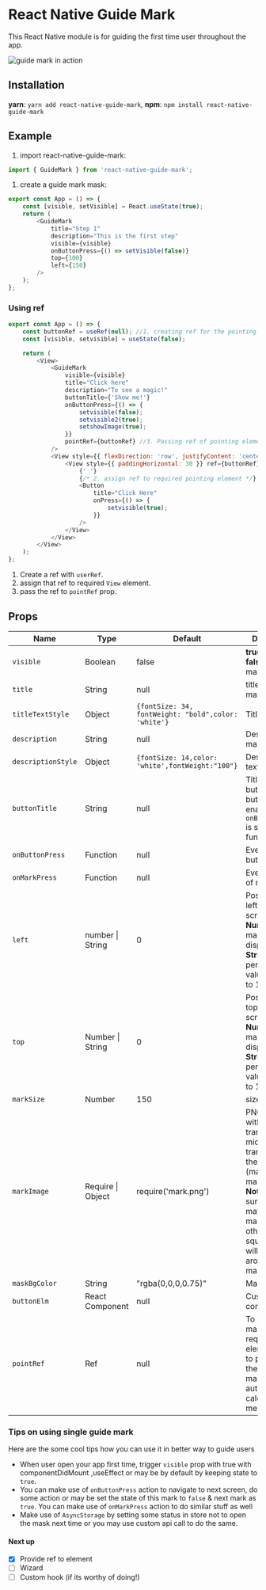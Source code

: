 # React Native Guide Mark

This React Native module is for guiding the first time user throughout the app.

![guide mark in action](https://i.imgur.com/Gwh5mi5.gif)

## Installation

**yarn**: `yarn add react-native-guide-mark`,
**npm**: `npm install react-native-guide-mark`

## Example

1. import react-native-guide-mark:

```javascript
import { GuideMark } from 'react-native-guide-mark';
```

1. create a guide mark mask:

```javascript
export const App = () => {
    const [visible, setVisible] = React.useState(true);
    return (
        <GuideMark
            title="Step 1"
            description="This is the first step"
            visible={visible}
            onButtonPress={() => setVisible(false)}
            top={100}
            left={150}
        />
    );
};
```

### Using ref

```javascript
export const App = () => {
    const buttonRef = useRef(null); //1. creating ref for the pointing element
    const [visible, setvisible] = useState(false);

    return (
        <View>
            <GuideMark
                visible={visible}
                title="Click here"
                description="To see a magic!"
                buttonTitle={'Show me!'}
                onButtonPress={() => {
                    setvisible(false);
                    setvisible2(true);
                    setshowImage(true);
                }}
                pointRef={buttonRef} //3. Passing ref of pointing element to guide mark
            />
            <View style={{ flexDirection: 'row', justifyContent: 'center' }}>
                <View style={{ paddingHorizontal: 30 }} ref={buttonRef}>
                    {' '}
                    {/* 2. assign ref to required pointing element */}
                    <Button
                        title="Click Here"
                        onPress={() => {
                            setvisible(true);
                        }}
                    />
                </View>
            </View>
        </View>
    );
};
```

1. Create a ref with `userRef`.
2. assign that ref to required `View` element.
3. pass the ref to `pointRef` prop.

## Props

| Name               | Type              | Default                                             | Description                                                                                                                                                                                              |
| ------------------ | ----------------- | --------------------------------------------------- | -------------------------------------------------------------------------------------------------------------------------------------------------------------------------------------------------------- |
| `visible`          | Boolean           | false                                               | **true**:show \| **false**:hide the mask                                                                                                                                                                 |
| `title`            | String            | null                                                | title of the mask                                                                                                                                                                                        |
| `titleTextStyle`   | Object            | `{fontSize: 34, fontWeight: "bold",color: 'white'}` | Title text style                                                                                                                                                                                         |
| `description`      | String            | null                                                | Description of mask                                                                                                                                                                                      |
| `descriptionStyle` | Object            | `{fontSize: 14,color: 'white',fontWeight:"100"}`    | Description text style                                                                                                                                                                                   |
| `buttonTitle`      | String            | null                                                | Title of the button (Built in button will be enabled only if `onButtonPress` is set with function)                                                                                                       |
| `onButtonPress`    | Function          | null                                                | Event on button press                                                                                                                                                                                    |
| `onMarkPress`      | Function          | null                                                | Event on press of marked spot                                                                                                                                                                            |
| `left`             | number \| String  | 0                                                   | Position from left of the screen, **Number:** 0 to maximum display width, **String:** percentage valuefrom 0% to 100%                                                                                    |
| `top`              | Number \| String  | 0                                                   | Position from top of the screen, **Number:** 0 to maximum display height, **String:** percentage value from 0% to 100%                                                                                   |
| `markSize`         | Number            | 150                                                 | size of mark                                                                                                                                                                                             |
| `markImage`        | Require \| Object | require('mark.png')                                 | PNG image with transparent at middle & semi transparent at the edges (matching to mask color), **Note:** Make sure the image matches with mask, otherwise, square patch will be visible around the mark. |
| `maskBgColor`      | String            | "rgba(0,0,0,0.75)"                                  | Mask color.                                                                                                                                                                                              |
| `buttonElm`        | React Component   | null                                                | Custom button component                                                                                                                                                                                  |
| `pointRef`         | Ref               | null                                                | To pont the mark on required View element, need to pass `ref` of the elemnt, mark will automatically calculates the measurements.                                                                        |

### Tips on using single guide mark

Here are the some cool tips how you can use it in better way to guide users

-   When user open your app first time, trigger `visible` prop with true with componentDidMount ,useEffect or may be by default by keeping state to `true`.
-   You can make use of `onButtonPress` action to navigate to next screen, do some action or may be set the state of this mark to `false` & next mark as `true`. You can make use of `onMarkPress` action to do similar stuff as well
-   Make use of `AsyncStorage` by setting some status in store not to open the mask next time or you may use custom api call to do the same.

#### Next up

-   [x] Provide ref to element
-   [ ] Wizard
-   [ ] Custom hook (if its worthy of doing!)
